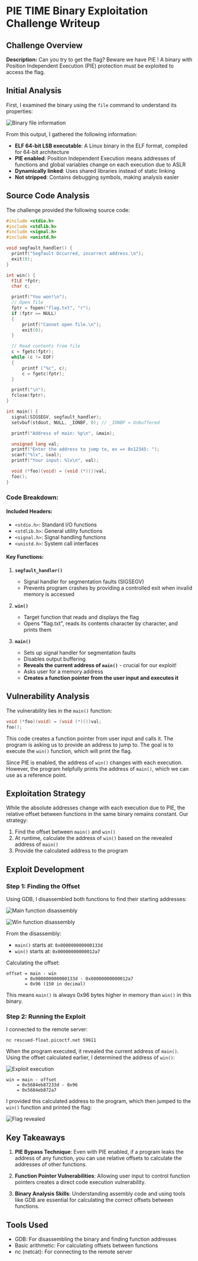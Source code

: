 # PIE TIME Binary Exploitation Challenge Writeup

## Challenge Overview 
**Description:** Can you try to get the flag? Beware we have PIE ! A binary with Position Independent Execution (PIE) protection must be exploited to access the flag.

## Initial Analysis

First, I examined the binary using the `file` command to understand its properties:

![Binary file information](https://github.com/user-attachments/assets/9618a682-9779-4924-b91d-e29eeb78a66e)

From this output, I gathered the following information:
- **ELF 64-bit LSB executable**: A Linux binary in the ELF format, compiled for 64-bit architecture
- **PIE enabled**: Position Independent Execution means addresses of functions and global variables change on each execution due to ASLR
- **Dynamically linked**: Uses shared libraries instead of static linking
- **Not stripped**: Contains debugging symbols, making analysis easier

## Source Code Analysis

The challenge provided the following source code:

```c
#include <stdio.h>
#include <stdlib.h>
#include <signal.h>
#include <unistd.h>

void segfault_handler() {
  printf("Segfault Occurred, incorrect address.\n");
  exit(0);
}

int win() {
  FILE *fptr;
  char c;

  printf("You won!\n");
  // Open file
  fptr = fopen("flag.txt", "r");
  if (fptr == NULL)
  {
      printf("Cannot open file.\n");
      exit(0);
  }

  // Read contents from file
  c = fgetc(fptr);
  while (c != EOF)
  {
      printf ("%c", c);
      c = fgetc(fptr);
  }

  printf("\n");
  fclose(fptr);
}

int main() {
  signal(SIGSEGV, segfault_handler);
  setvbuf(stdout, NULL, _IONBF, 0); // _IONBF = Unbuffered

  printf("Address of main: %p\n", &main);

  unsigned long val;
  printf("Enter the address to jump to, ex => 0x12345: ");
  scanf("%lx", &val);
  printf("Your input: %lx\n", val);

  void (*foo)(void) = (void (*)())val;
  foo();
}  
```

### Code Breakdown:

#### Included Headers:
- `<stdio.h>`: Standard I/O functions
- `<stdlib.h>`: General utility functions
- `<signal.h>`: Signal handling functions
- `<unistd.h>`: System call interfaces

#### Key Functions:

1. **`segfault_handler()`**
   - Signal handler for segmentation faults (SIGSEGV)
   - Prevents program crashes by providing a controlled exit when invalid memory is accessed

2. **`win()`**
   - Target function that reads and displays the flag
   - Opens "flag.txt", reads its contents character by character, and prints them

3. **`main()`**
   - Sets up signal handler for segmentation faults
   - Disables output buffering
   - **Reveals the current address of `main()`** - crucial for our exploit!
   - Asks user for a memory address
   - **Creates a function pointer from the user input and executes it**

## Vulnerability Analysis

The vulnerability lies in the `main()` function:

```c
void (*foo)(void) = (void (*)())val;
foo();
```

This code creates a function pointer from user input and calls it. The program is asking us to provide an address to jump to. The goal is to execute the `win()` function, which will print the flag.

Since PIE is enabled, the address of `win()` changes with each execution. However, the program helpfully prints the address of `main()`, which we can use as a reference point.

## Exploitation Strategy

While the absolute addresses change with each execution due to PIE, the relative offset between functions in the same binary remains constant. Our strategy:

1. Find the offset between `main()` and `win()`
2. At runtime, calculate the address of `win()` based on the revealed address of `main()`
3. Provide the calculated address to the program

## Exploit Development

### Step 1: Finding the Offset

Using GDB, I disassembled both functions to find their starting addresses:

![Main function disassembly](https://github.com/user-attachments/assets/145c90d4-e96c-4942-9a73-478fa135ab54)

![Win function disassembly](https://github.com/user-attachments/assets/055f18f6-4fa9-45f2-a2f5-be864234cf9e)

From the disassembly:
- `main()` starts at: `0x000000000000133d`
- `win()` starts at: `0x00000000000012a7`

Calculating the offset:
```
offset = main - win
       = 0x000000000000133d - 0x00000000000012a7
       = 0x96 (150 in decimal)
```

This means `main()` is always 0x96 bytes higher in memory than `win()` in this binary.

### Step 2: Running the Exploit

I connected to the remote server:
```
nc rescued-float.picoctf.net 59611
```

When the program executed, it revealed the current address of `main()`. Using the offset calculated earlier, I determined the address of `win()`:

![Exploit execution](https://github.com/user-attachments/assets/42bc9875-dfd1-4a1a-a8e3-234df89cb30b)

```
win = main - offset
    = 0x5684eb87233d - 0x96
    = 0x5684eb872a7
```

I provided this calculated address to the program, which then jumped to the `win()` function and printed the flag:

![Flag revealed](https://github.com/user-attachments/assets/91fd966f-425a-4672-a07f-cb902cc2675a)

## Key Takeaways

1. **PIE Bypass Technique**: Even with PIE enabled, if a program leaks the address of any function, you can use relative offsets to calculate the addresses of other functions.

2. **Function Pointer Vulnerabilities**: Allowing user input to control function pointers creates a direct code execution vulnerability.

3. **Binary Analysis Skills**: Understanding assembly code and using tools like GDB are essential for calculating the correct offsets between functions.

## Tools Used
- GDB: For disassembling the binary and finding function addresses
- Basic arithmetic: For calculating offsets between functions
- nc (netcat): For connecting to the remote server
